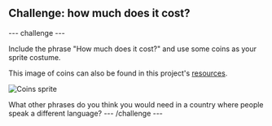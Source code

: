 ## Challenge: how much does it cost?

--- challenge ---

Include the phrase "How much does it cost?" and use some coins as your sprite costume. 

This image of coins can also be found in this project's [resources](https://rpf.io/phrasebook-resources).

![Coins sprite](images/coinsSmall.png)

What other phrases do you think you would need in a country where people speak a different language?
--- /challenge ---
